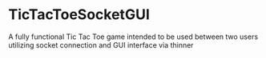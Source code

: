# TicTacToeSocketGUI
A fully functional Tic Tac Toe game 
intended to be used between two users 
utilizing socket connection and GUI interface via thinner
